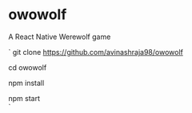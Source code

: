 # owowolf
A React Native Werewolf game

`
git clone https://github.com/avinashraja98/owowolf  

cd owowolf

npm install  

npm start  
`
